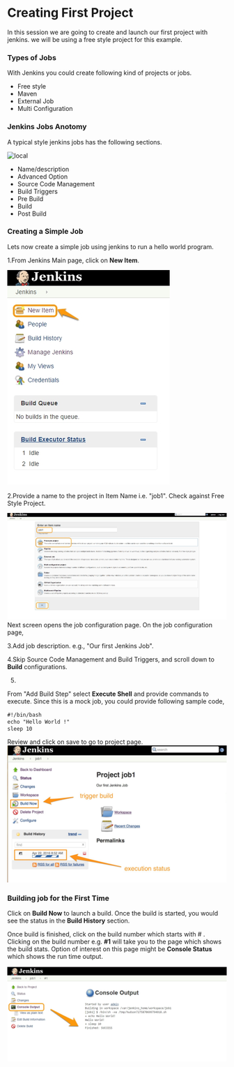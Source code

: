 # Creating First Project
In this session we are going to  create and launch our first project with jenkins. we will be using a free style project for this example.
### Types of Jobs
With Jenkins you could create following kind of projects or jobs.
* Free style
* Maven
* External Job
* Multi Configuration

### Jenkins Jobs Anotomy
A typical style jenkins jobs has the following sections.

![local](images/Project/jenkins_job_anatomy.png)
* Name/description
* Advanced Option
* Source Code Management
* Build Triggers
* Pre Build
* Build
* Post Build

### Creating a Simple Job
Lets now create a simple job using jenkins to run a hello world program.

1.From Jenkins Main page, click on **New Item**.

![local](images/Project/Project1.jpg)

2.Provide a name to the project in Item Name i.e. "job1". Check against Free Style Project.

![local](images/Project/project2.jpg)
Next screen opens the job configuration page. On the job configuration page,

3.Add job description. e.g., "Our first Jenkins Job".

4.Skip Source Code Management and Build Triggers, and scroll down to **Build** configurations.

5.

From "Add Build Step" select **Execute Shell** and provide commands to execute. Since this is a mock job, you could provide following sample code,

```
#!/bin/bash
echo "Hello World !"
sleep 10
```

Review and click on save to go to project page.
![local](images/Project/project3.jpg)

### Building job for the First Time


Click on **Build Now** to launch a build. Once the build is started, you would see the status in the **Build History** section.



Once build is finished, click on the build number which starts with # . Clicking on the build number e.g. **#1** will take you to the page which shows the build stats. Option of interest on this page might be **Console Status** which shows the run time output.

![local](images/Project/project4.jpg)
